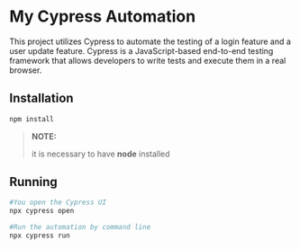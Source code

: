 # My Cypress Automation

This project utilizes Cypress to automate the testing of a login feature and a user update feature. Cypress is a JavaScript-based end-to-end testing framework that allows developers to write tests and execute them in a real browser.

## Installation
```bash
npm install
```
>**NOTE:**
>
>it is necessary to have **node** installed

## Running
```bash
#You open the Cypress UI
npx cypress open

#Run the automation by command line
npx cypress run
```

